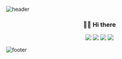 <!--
**chussum/chussum** is a ✨ _special_ ✨ repository because its `README.md` (this file) appears on your GitHub profile.

Here are some ideas to get you started:

- 🔭 I’m currently working on ...
- 🌱 I’m currently learning ...
- 👯 I’m looking to collaborate on ...
- 🤔 I’m looking for help with ...
- 💬 Ask me about ...
- 📫 How to reach me: ...
- 😄 Pronouns: ...
- ⚡ Fun fact: ...
-->

![header](https://capsule-render.vercel.app/api?type=slice&color=30A9DE&height=170&section=header&text=Chussum;&fontColor=2D333B&fontAlignX=45&fontAlignY=65&fontSize=100)

<h3 align="center">👋🏻 Hi there</h3>

<p align="center">
  <a href="https://moood.dev/" target="_blank"><img src="https://img.shields.io/badge/Blog-FF5722?style=flat-square&logo=GitHub%20Sponsors&logoColor=white"/></a>
  <a href="https://github.com/chussum?tab=sponsoring" target="_blank"><img src="https://img.shields.io/badge/Sponsoring-DD0B78?style=flat-square&logo=GitHub%20Sponsors&logoColor=white"/></a>
  <a href="https://www.linkedin.com/in/chussum/" target="_blank"><img src="https://img.shields.io/badge/Hyungjoo-0A66C2?style=flat-square&logo=Linkedin&logoColor=white"/></a>
  <a href="https://twitter.com/devchurro" target="_blank"><img src="https://img.shields.io/badge/devchurro-1DA1F2?style=flat-square&logo=Twitter&logoColor=white"/></a>
</p>


![footer](https://capsule-render.vercel.app/api?type=slice&color=EFDC05&height=100&section=footer)
